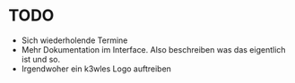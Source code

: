 # TODO

* Sich wiederholende Termine
* Mehr Dokumentation im Interface. Also beschreiben was das eigentlich ist und so.
* Irgendwoher ein k3wles Logo auftreiben

